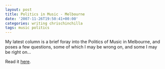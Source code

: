 ```yaml
---
layout: post
title: Politics in Music - Melbourne
date: '2007-11-26T19:50:41+00:00'
categories: writing chrischinchilla
tags: music politics
---
```


My latest column is a brief foray into the Politics of Music in Melbourne, and poses a few questions, some of which I may be wrong on, and some I may be right on...

Read it [here](http://www.indieoma.com/public_journal.php?d=950a4152c2b4aa3ad78bdd6b366cc179).
